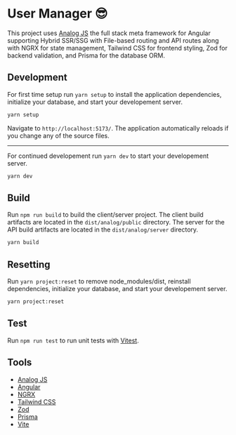 # User Manager 😎

This project uses [Analog JS](https://analogjs.org/) the full stack meta framework for Angular supporting Hybrid SSR/SSG with File-based routing and API routes along with NGRX for state management, Tailwind CSS for frontend styling, Zod for backend validation, and Prisma for the database ORM.

## Development

For first time setup run `yarn setup` to install the application dependencies, initialize your database, and start your developement server.

```bash
yarn setup
```

Navigate to `http://localhost:5173/`. The application automatically reloads if you change any of the source files.

---

For continued developement run `yarn dev` to start your developement server.

```bash
yarn dev
```

## Build

Run `npm run build` to build the client/server project. The client build artifacts are located in the `dist/analog/public` directory. The server for the API build artifacts are located in the `dist/analog/server` directory.

```bash
yarn build
```

## Resetting

Run `yarn project:reset` to remove node_modules/dist, reinstall dependencies, initialize your database, and start your developement server.

```bash
yarn project:reset
```

## Test

Run `npm run test` to run unit tests with [Vitest](https://vitest.dev).

## Tools

- [Analog JS](https://analogjs.org/)
- [Angular](https://angular.io/)
- [NGRX](https://ngrx.io/)
- [Tailwind CSS](https://tailwindcss.com/)
- [Zod](https://github.com/colinhacks/zod)
- [Prisma](https://www.prisma.io/)
- [Vite](https://vitejs.dev/)
